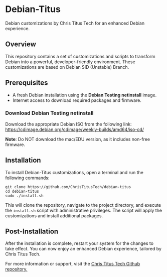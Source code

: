 # Debian-Titus

Debian customizations by Chris Titus Tech for an enhanced Debian experience.

## Overview

This repository contains a set of customizations and scripts to transform Debian into a powerful, developer-friendly environment. These customizations are based on Debian SID (Unstable) Branch.

## Prerequisites

- A fresh Debian installation using the **Debian Testing netinstall** image.
- Internet access to download required packages and firmware.

### Download Debian Testing netinstall

Download the appropriate Debian ISO from the following link: 
<https://cdimage.debian.org/cdimage/weekly-builds/amd64/iso-cd/>

**Note**: Do NOT download the mac/EDU version, as it includes non-free firmware.

## Installation

To install Debian-Titus customizations, open a terminal and run the following commands:

```
git clone https://github.com/ChrisTitusTech/debian-titus
cd debian-titus
sudo ./install.sh
```

This will clone the repository, navigate to the project directory, and execute the `install.sh` script with administrative privileges. The script will apply the customizations and install additional packages.

## Post-Installation

After the installation is complete, restart your system for the changes to take effect. You can now enjoy an enhanced Debian experience, tailored by Chris Titus Tech.

For more information or support, visit the [Chris Titus Tech Github repository.](https://github.com/ChrisTitusTech/debian-titus)
